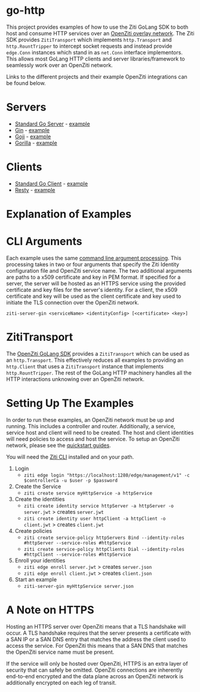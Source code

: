 # go-http

This project provides examples of how to use the Ziti GoLang SDK to both host and consume HTTP services over an
[OpenZiti overlay network](https://github.com/openziti/ziti). The Ziti SDK provides `ZitiTransport` which 
implements `http.Transport` and `http.RountTripper` to intercept socket requests and instead provide 
`edge.Conn` instances which stand in as `net.Conn` interface implementors. This allows most GoLang HTTP clients 
and server libraries/framework to seamlessly work over an OpenZiti network.

Links to the different projects and their example OpenZiti integrations can be found below.

# Servers

- [Standard Go Server](https://pkg.go.dev/net/http) - [example](./cmd/ziti-server-go/main.go)
- [Gin](https://github.com/gin-gonic/gin) - [example](./cmd/ziti-server-gin/main.go)
- [Goji](https://github.com/goji/goji) - [example](./cmd/ziti-server-goji/main.go)
- [Gorilla](https://github.com/gorilla/mux) - [example](./cmd/ziti-server-gorilla/main.go)

# Clients

- [Standard Go Client](https://pkg.go.dev/net/http) - [example](./cmd/ziti-client-go/main.go)
- [Resty](https://github.com/go-resty/resty) - [example](./cmd/ziti-client-resty/main.go)


# Explanation of Examples

# CLI Arguments

Each example uses the same [command line argument processing](./cmd/args.go). This processing takes in two
or four arguments that specify the Ziti Identity configuration file and OpenZiti service name. The two
additional arguments are paths to a x509 certificate and key in PEM format. If specified for a server,
the server will be hosted as an HTTPS service using the provided certificate and key files for the server's
identity. For a client, the x509 certificate and key will be used as the client certificate and key used to
initiate the TLS connection over the OpenZiti network.

`ziti-server-gin <serviceName> <identityConfig> [<certificate> <key>]`

# ZitiTransport

The [OpenZiti GoLang SDK](https://github.com/openziti/sdk-golang) provides a `ZitiTransport` which can be used
as an `http.Transport`. This effectively reduces all examples to providing an `http.Client` that uses a
`ZitiTransport` instance that implements `http.RountTripper`. The rest of the GoLang HTTP machinery handles all
the HTTP interactions unknowing over an OpenZiti network.

# Setting Up The Examples

In order to run these examples, an OpenZiti network must be up and running. This includes a controller and router.
Additionally, a service, service host and client will need to be created. The host and client identities will need
policies to access and host the service. To setup an OpenZiti network, please see the 
[quickstart guides](https://openziti.github.io/ziti/quickstarts/quickstart-overview.html).

You will need the [Ziti CLI](https://github.com/openziti/ziti/cmd/ziti) installed and on your path.

1) Login 
    - `ziti edge login "https://localhost:1280/edge/management/v1" -c $controllerCa -u $user -p $password`
2) Create the Service
    - `ziti create service myHttpService -a httpService`
3) Create the identities
    - `ziti create identity service httpServer -a httpServer -o server.jwt` > creates `server.jwt`
    - `ziti create identity user httpClient -a httpClient -o client.jwt` > creates `client.jwt`
4) Create policies
    - `ziti create service-policy httpServers Bind --identity-roles #httpServer --service-roles #httpService`
    - `ziti create service-policy httpClients Dial --identity-roles #httpClient --service-roles #httpService`
6) Enroll your identities
    - `ziti edge enroll server.jwt` > creates `server.json`
    - `ziti edge enroll client.jwt` > creates `client.json`
7) Start an example
    - `ziti-server-gin myHttpService server.json`

# A Note on HTTPS

Hosting an HTTPS server over OpenZiti means that a TLS handshake will occur. A TLS handshake
requires that the server presents a certificate with a SAN IP or a SAN DNS entry that matches
the address the client used to access the service. For OpenZiti this means that a SAN DNS
that matches the OpenZiti service name must be present. 

If the service will only be hosted over OpenZiti, HTTPS is an extra layer of security that can safely
be omitted. OpenZiti connections are inherently end-to-end encrypted and the data plane across
an OpenZiti network is additionally encrypted on each leg of transit.